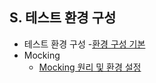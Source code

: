 ## S. 테스트 환경 구성
- 테스트 환경 구성
  -[환경 구성 기본](./01-테스트환경_구성.md)
- Mocking
  - [Mocking 원리 및 환경 설정](./02-Mocking.md)

